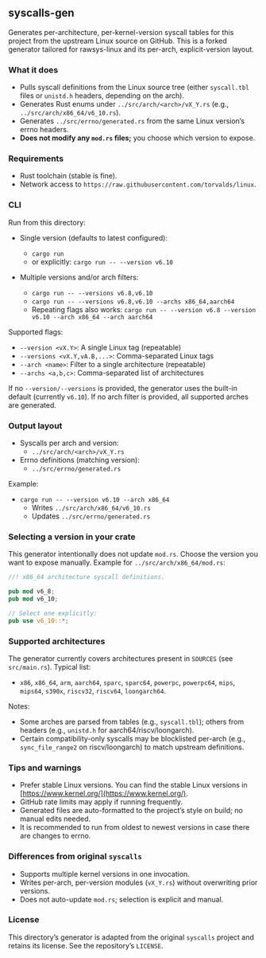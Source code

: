 ## syscalls-gen

Generates per-architecture, per-kernel-version syscall tables for this project from the upstream Linux source on GitHub. This is a forked generator tailored for rawsys-linux and its per-arch, explicit-version layout.

### What it does
- Pulls syscall definitions from the Linux source tree (either `syscall.tbl` files or `unistd.h` headers, depending on the arch).
- Generates Rust enums under `../src/arch/<arch>/vX_Y.rs` (e.g., `../src/arch/x86_64/v6_10.rs`).
- Generates `../src/errno/generated.rs` from the same Linux version’s errno headers.
- **Does not modify any `mod.rs` files;** you choose which version to expose.

### Requirements
- Rust toolchain (stable is fine).
- Network access to `https://raw.githubusercontent.com/torvalds/linux`.

### CLI
Run from this directory:

- Single version (defaults to latest configured):
  - `cargo run`
  - or explicitly: `cargo run -- --version v6.10`

- Multiple versions and/or arch filters:
  - `cargo run -- --versions v6.8,v6.10`
  - `cargo run -- --versions v6.8,v6.10 --archs x86_64,aarch64`
  - Repeating flags also works: `cargo run -- --version v6.8 --version v6.10 --arch x86_64 --arch aarch64`

Supported flags:
- `--version <vX.Y>`: A single Linux tag (repeatable)
- `--versions <vX.Y,vA.B,...>`: Comma-separated Linux tags
- `--arch <name>`: Filter to a single architecture (repeatable)
- `--archs <a,b,c>`: Comma-separated list of architectures

If no `--version/--versions` is provided, the generator uses the built-in default (currently `v6.10`). If no arch filter is provided, all supported arches are generated.

### Output layout
- Syscalls per arch and version:
  - `../src/arch/<arch>/vX_Y.rs`
- Errno definitions (matching version):
  - `../src/errno/generated.rs`

Example:
- `cargo run -- --version v6.10 --arch x86_64`
  - Writes `../src/arch/x86_64/v6_10.rs`
  - Updates `../src/errno/generated.rs`

### Selecting a version in your crate
This generator intentionally does not update `mod.rs`. Choose the version you want to expose manually. Example for `../src/arch/x86_64/mod.rs`:

```rust
//! x86_64 architecture syscall definitions.

pub mod v6_8;
pub mod v6_10;

// Select one explicitly:
pub use v6_10::*;
```

### Supported architectures
The generator currently covers architectures present in `SOURCES` (see `src/main.rs`). Typical list:
- `x86`, `x86_64`, `arm`, `aarch64`, `sparc`, `sparc64`, `powerpc`, `powerpc64`, `mips`, `mips64`, `s390x`, `riscv32`, `riscv64`, `loongarch64`.

Notes:
- Some arches are parsed from tables (e.g., `syscall.tbl`); others from headers (e.g., `unistd.h` for aarch64/riscv/loongarch).
- Certain compatibility-only syscalls may be blocklisted per-arch (e.g., `sync_file_range2` on riscv/loongarch) to match upstream definitions.

### Tips and warnings
- Prefer stable Linux versions. You can find the stable Linux versions in [https://www.kernel.org/](https://www.kernel.org/).
- GitHub rate limits may apply if running frequently.
- Generated files are auto-formatted to the project’s style on build; no manual edits needed.
- It is recommended to run from oldest to newest versions in case there are changes to errno.

### Differences from original `syscalls`
- Supports multiple kernel versions in one invocation.
- Writes per-arch, per-version modules (`vX_Y.rs`) without overwriting prior versions.
- Does not auto-update `mod.rs`; selection is explicit and manual.

### License
This directory’s generator is adapted from the original `syscalls` project and retains its license. See the repository’s `LICENSE`.

